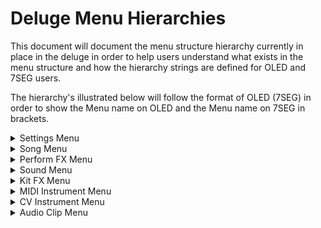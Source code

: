 # Deluge Menu Hierarchies

This document will document the menu structure hierarchy currently in place in the deluge in order to help users understand what exists in the menu structure and how the hierarchy strings are defined for OLED and 7SEG users.

The hierarchy's illustrated below will follow the format of OLED (7SEG) in order to show the Menu name on OLED and the Menu name on 7SEG in brackets.

<details>
<summary>Settings Menu</summary>

The Settings menu is accessible from anywhere on the Deluge by pressing `SHIFT + SELECT ENCODER`

The Settings menu contains the following menu hierarchy:

<blockquote>
<details><summary>CV</summary>

	- CV Output 1 (OUT1)
		- Volts per Octave (VOLT)
		- Transpose (TRAN)
	- CV Output 2 (OUT2)
		- Volts per Octave (VOLT)
		- Transpose (TRAN)
</details>		
<details><summary>Gate</summary>

	- Gate Output 1 (OUT1)
		- V-Trig (VTRI)
		- S-Trig (STRI)
	- Gate Output 2 (OUT2)
		- V-Trig (VTRI)
		- S-Trig (STRI)
	- Gate Output 3 (OUT3)
		- V-Trig (VTRI)
		- S-Trig (STRI)
	- Gate Output 4 (OUT4)
		- V-Trig (VTRI)
		- S-Trig (STRI)
	- Minimum Off-Time (OFFT)
</details>

<details><summary>Trigger Clock (TCLO)</summary>

	- Input (IN)
		- PPQN 
		- Auto-Start (AUTO)
			- Disabled (ON)
			- Enabled (OFF)
	- Output (OUT)
		- PPQN
</details>

<details><summary>MIDI</summary>

	- Clock (CLK)
		- Input (IN)
			- Disabled (ON)
			- Enabled (OFF)
		- Output (OUT)
			- Disabled (ON)
			- Enabled (OFF)
		- Tempo Magnitude Matching (MAGN)
			- Disabled
			- Enabled
	- MIDI-Follow (FOLO)
		- Channel (CHAN)
			- Channel A (A)
			- Channel B (B)
			- Channel C (C)
		- Kit Root Note (KIT)
		- Feedback (FEED)
			- Channel (CHAN)
			- Automation Feedback (AUTO)
				- Disabled (OFF)
				- Low
				- Medium (MEDI)
				- High
			- Filter Responses (FLTR)
				- Disabled (OFF)
				- Enabled (ON)
		- Display Param (DISP)
			- Disabled (OFF)
			- Enabled (ON)
		- Control Song Param (SONG)
			- Disabled (OFF)
			- Enabled (ON)
	- Select Kit Row (KROW)
		- Disabled (OFF)
		- Enabled (ON)
	- MIDI-Thru (THRU)
		- Disabled (OFF)
		- Enabled (ON)
	- Takeover (TOVR)
		- Jump
		- Pickup (PICK)
		- Scale (SCAL)
		- Relative (RELA)
	- Commands (CMD)
		- Play
		- Restart (REST)
		- Record (REC)
		- Tap Tempo (TAP)
		- Undo
		- Redo
		- Loop
		- Layering Loop (LAYE)
		- Fill
	- Differentiate Inputs (DIFF)
		- Disabled (OFF)
		- Enabled (ON)
	- Devices (DEVI)
		- DIN Ports (DIN)
			- MPE
				- In
					- Lower Zone (LOWE)
					- Upper Zone (UPPE)
				- Out
					- Lower Zone (LOWE)
					- Upper Zone (UPPE)				
			- Velocity (VELO)
			- Clock (CLK)
				- Disabled (OFF)
				- Enabled (ON)
		- Loopback
			- MPE
				- In
					- Lower Zone (LOWE)
					- Upper Zone (UPPE)
				- Out
					- Lower Zone (LOWE)
					- Upper Zone (UPPE)				
			- Velocity (VELO)
			- Clock (CLK)
				- Disabled (OFF)
				- Enabled (ON)
</details>
				
<details><summary>Defaults (DEFA)</summary>

	- UI
		- Song
			- Layout (LAYT)
				- Rows
				- Grid
			- Grid
				- Default Active Mode (DEFM)
					- Selection (SELE)
					- Green (GREE)
					- Blue
				- Select In Green Mode (GREE)
					- Disabled (OFF)
					- Enabled (ON)
				- Empty Pads (EMPT)
					- Unarm (UNAR)
					- Create + Record (CREA)
		- Keyboard (KEY)
			- Layout (LAYT)
				- Isomorphic (ISO)
				- In-Key (INKY)
			- Sidebar Controls (CTRL)
				- Momentary Velocity (MVEL)
					- Disabled (OFF)
					- Enabled (ON)
				- Momentary Modwheel (MMOD)
					- Disabled (OFF)
					- Enabled (ON)
	- Automation (AUTO)
		- Interpolation (INTE)
			- Disabled (OFF)
			- Enabled (ON)
		- Clear (CLEA)
			- Disabled (OFF)
			- Enabled (ON)
		- Shift (SHIF)
			- Disabled (Off)
			- Enabled (ON)
		- Nudge Note (NUDG)
			- Disabled (OFF)
			- Enabled (ON)
		- Disable Audition Pad Shortcuts (SCUT)
			- Disabled (OFF)
			- Enabled (ON)
	- Tempo (TEMP)
	- Swing (SWIN)
	- Key
	- Scale (SCAL)
		- Major (MAJO)
		- Minor (MINO)
		- Dorian (DORI)
		- Phrygian (PHRY)
		- Lydian (LYDI)
		- Mixolydian (MIXO)
		- Locrian (LOCR)
		- Melodic Minor (MELO)
		- Harmonic Minor (HARM)
		- Hungarian Minor (HUNG)
		- Marva (MARV)
		- Arabian (ARAB)
		- Whole Tone (WHOL)
		- Blues (BLUE)
		- Pentatonic Minor (PENT)
		- Hirajoshi (HIRA)
		- Random (RAND)
		- None
	- Velocity (VELO)
	- Resolution (RESO)
	- Bend Range (BEND)
	- Metronome (METR)
	- Startup Song (SONG)
		- New Song (NEW)
		- Template Song (Default.XML) (TMPL)
		- Last Opened Song (OPEN)
		- Last Saved Song (SAVE)
	- Pad Brightness
	- Sample Slice Mode
		- Cut
		- Once
		- Loop
		- Stretch
	- High CPU Indicator (CPU)
		- Disabled (OFF)
		- Enabled (ON)
	- Hold Press Time (HOLD)
</details>

<details><summary>Swing Interval (SWIN)</summary>
NOTE: These options can change depending on how your default resolution is set

	- 2-Bar
	- 1-Bar
	- 2nd-Notes
	- 4th-Notes
	- 8th-Notes
	- 16th-Notes
	- 32nd-Notes
	- 64th-Notes
	- 128th-Notes
</details>

<details><summary>Pads</summary>

	- Shortcut Version (SHOR)
		- 1.0
		- 3.0
	- Keyboard for Text (KEYB)
		- QWERTY (QWER)
		- AZERTY (AZER)
		- QWERTZ (QRTZ)
	- Colours (COLO)
		- Active (ACTI)
			- Red
			- Green (GREEN)
			- Blue
			- Yellow (YELL)
			- Cyan
			- Purple (PURP)
			- Amber (AMBE)
			- White (WHIT)
			- Pink
		- Stopped (STOP)
			- Red
			- Green (GREE)
			- Blue
			- Yellow (YELL)
			- Cyan
			- Purple (PURP)
			- Amber (AMBE)
			- White (WHIT)
			- Pink
		- Muted (MUTE)
			- Red
			- Green (GREE)
			- Blue
			- Yellow (YELL)
			- Cyan
			- Purple (PURP)
			- Amber (AMBE)
			- White (WHIT)
			- Pink
		- Soloed 
			- Red
			- Green (GREE)
			- Blue
			- Yellow (YELL)
			- Cyan
			- Purple (PURP)
			- Amber (AMBE)
			- White (WHIT)
			- Pink
</details>

<details><summary>Sample Preview (PREV)</summary>

	- Disabled (OFF)
	- Conditional (COND)
	- Enabled (ON)
</details>	
	
<details><summary>Play-Cursor (CURS)</summary>

	- Fast
	- Disabled (OFF)
	- Slow
</details>	
	
<details><summary>Recording (RECO)</summary>

	- Count-in (COUN)
		- Disabled (OFF)
		- Enabled (ON)
	- Quantization (QUAN)
		- Off
		- 4-Bar (4BAR)
		- 2-Bar (2BAR)
		- 1-Bar (1BAR)
		- 2nd-Notes (2ND)
		- 4th-Notes (4TH)
		- 8th-Notes (8TH)
		- 16th-Notes (16TH)
		- 32nd-Notes (32ND)
		- 64th-Notes (64TH)
	- Loop Margins (MARG)
		- Disabled (OFF)
		- Enabled (ON)
	- Sampling Monitoring (MONI)
		- Conditional (COND)
		- Enabled (ON)
		- Disabled (OFF)
</details>

<details><summary>Community Features (FEAT)</summary>

	- Drum Randomizer (DRUM)
		- OFF
		- ON
	- Fine Tempo Knob (TEMP)
		- OFF
		- ON
	- Quantize (QUAN)
		- OFF
		- ON
	- Mod. Depth Decimals (MOD.)
		- OFF
		- ON
	- Catch Notes (CATC)
		- OFF
		- ON
	- Delete Unused Kit Rows (UNUS)
		- OFF
		- ON
	- Alternative Golden Knob Delay Params (DELA)
		- OFF
		- ON
	- Stutter Rate Quantize (STUT)
		- OFF
		- ON
	- Allow Insecure Develop Sysex Messages (SYSX)
		- OFF
		- ON
	- Sync Scaling Action (SCAL)
		- Sync Scaling (SCAL)
		- Fill Mode (FILL)
	- Highlight Incoming Notes (HIGH)
		- OFF
		- ON
	- Display Norns Layout (NORN)
		- OFF
		- ON
	- Sticky Shift (STIC)
		- OFF
		- ON
	- Light Shift (LIGH)
		- OFF
		- ON
	- Enable Grain FX (GRFX)
		- OFF
		- ON
	- Emulated Display (EMUL)
		- OLED (OLED)
		- Toggle (TOGL)
		- 7SEG (7SEG)
</details>

Firmware Version (FIRM)

</details>

<details>
<summary>Song Menu</summary>

The Song menu is accessible from Arranger View and Song View by pressing on the `SELECT ENCODER`

The Song menu contains the following menu hierarchy:

<blockquote>
<details><summary>Master (MASTR)</summary>

	- Volume (VOLU)
	- Pan
</details>
<details><summary>Filters (FLTR)</summary>

	- LPF
		- Frequency (FREQ)
		- Resonance (RESO)
		- Morph (MORP)
		- Mode (MODE)
			- 12DB Ladder (LA12)
			- 24DB Ladder (LA24)
			- Drive (DRIV)
			- SVF Bandpass (SV_B)
			- SVF Notch (SV_N)
	- HPF
		- Frequency (FREQ)
		- Resonance (RESO)
		- Morph (MORP)
		- Mode (MODE)
			- SVF Bandpass (SV_B)
			- SVF Notch (SV_N)
			- HP Ladder (HP_L)
	- Filter Route (ROUT)
		- HPF2LPF (HPF2)
		- LPF2HPF (LPF2)
		- PARALLEL (PARA)
</details>
<details><summary>FX</summary>

	- EQ
		- Bass
		- Treble (TREB)
		- Bass Frequency (BAFR)
		- Treble Frequency (TRFR)
	- Delay (DELA)
		- Amount (AMOU)
		- Rate
		- Pingpong (PING)
			- Disabled (OFF)
			- Enabled (ON)
		- Type
			- Digital (DIGI)
			- Analog (ANA)
		- Sync
		NOTE: These options can change depending on how your default resolution is set
				
			- Off
			- 2-Bar
			- 1-Bar
			- 2nd-Notes
			- 4th-Notes
			- 8th-Notes
			- 16th-Notes
			- 32nd-Notes
			- 64th-Notes
			- 128th-Notes
			- 2-Bar-TPLTS
			- 1-Bar-TPLTS
			- 2nd-TPLTS
			- 4th-TPLTS
			- 8th-TPLTS
			- 16th-TPLTS
			- 32nd-TPLTS
			- 64th-TPLTS
			- 128th-TPLTS
			- 2-Bar-DTTED
			- 1-Bar-DTTED
			- 2nd-DTTED
			- 4th-DTTED
			- 8th-DTTED
			- 16th-DTTED
			- 32nd-DTTED
			- 64th-DTTED
			- 128th-DTTED
	- Reverb (REVE)
		- Amount (AMOU)
  			- Freeverb (FVRB)
     			- Mutable (MTBL)
		- Model (MODE)
		- Room Size (SIZE) (if Freeverb is Selected) or Time (if Mutable is Selected)
		- Damping (DAMP)
		- Width (WIDT) (if Freeverb is Selected) or Diffusion (DIFF) (if Mutable is Selected)
		- Pan
		- Reverb Sidechain (SIDE)
			- Volume Ducking (VOLU)
	
	- Mod-FX (MODU)
		- Type
			- Disabled (OFF)
			- Flanger (FLAN)
			- Chorus (CHOR)
			- Phaser (PHAS)
			- Stereo Chorus (S.CHO)
			- Grain (GRAI) (if enabled in Community Features menu)
		- Rate
		- Depth (DEPT) (if Chorus, Phaser or Grain is selected)
		- Feedback (FEED) (if Flanger, Phaser or Grain is selected)
		- Offset (OFFS) (if Chorus or Grain is selected)
	- Distortion (DIST)
		- Decimation (DECI)
		- Bitcrush (CRUS)
</details>
<details><summary>MIDI Loopback (M LP)</summary>

		- Disabled (OFF)
		- Enabled (ON)

</details>		

</details>

<details>
<summary>Perform FX Menu</summary>

The Perform FX menu is accessible from Performance View by pressing on the `SELECT ENCODER`

The Perform FX menu contains the following menu hierarchy:

<blockquote>
<details><summary>Editing Mode (EDIT)</summary>

	- Disabled (OFF)
	- Value
	- Param
</details>
<details><summary>Filters (FLTR)</summary>

	- See Song menu hierarchy above for break-down of Filters menu
</details>
<details><summary>FX</summary>

	- See Song menu hierarchy above for break-down of FX menu
</details>		

</details>

<details>
<summary>Sound Menu</summary>

The Sound menu is accessible from Synth Clips and Kit clips when affect entire is disabled and a kit row is selected by pressing on the `SELECT ENCODER`

The Sound menu contains the following menu hierarchy:

<blockquote>
<details><summary>Master (MASTR)</summary>

	- Volume (VOLU)
	- Master Transpose (TRAN)
	- Vibrato (VIBR)
	- Pan
	- Synth Mode (MODE) - in Synth's and Kit row's that have loaded a Synth preset
		- Subtractive
		- FM
		- Ringmod
	- Name - in Kit's only for naming a Kit row
</details>
<details><summary>Arpeggiator (ARPE)</summary>

	- Mode
		- OFF
		- Arpeggiator (ARP)
	- Sync
	NOTE: These options can change depending on how your default resolution is set

			- Off
			- 2-Bar
			- 1-Bar
			- 2nd-Notes
			- 4th-Notes
			- 8th-Notes
			- 16th-Notes
			- 32nd-Notes
			- 64th-Notes
			- 128th-Notes
			- 2-Bar-TPLTS
			- 1-Bar-TPLTS
			- 2nd-TPLTS
			- 4th-TPLTS
			- 8th-TPLTS
			- 16th-TPLTS
			- 32nd-TPLTS
			- 64th-TPLTS
			- 128th-TPLTS
			- 2-Bar-DTTED
			- 1-Bar-DTTED
			- 2nd-DTTED
			- 4th-DTTED
			- 8th-DTTED
			- 16th-DTTED
			- 32nd-DTTED
			- 64th-DTTED
			- 128th-DTTED	
	- Rate
	- Gate
	- Octaves (OCTA)
	- Octave Mode (OMOD)
		- Up
		- Down
		- Up & Down (UPDN)
		- Alternate (ALT)
		- Random (RAND)
	- Note Mode (NMOD) (NOTE: Available in Synth sounds but not in Kit sounds)
		- Up
		- Down
		- Up & Down (UPDN)
		- As Played (PLAY)
		- Random (RAND)
	- Rhythm (RHYT)
	- Sequence Length (LENG)
	- Ratchet Amount (RATC)
	- Ratchet Probability (RPRO)
	- MPE
		- Velocity (VELO)
			- Disabled (OFF)
			- Aftertouch
			- MPE Y (Y)
</details>
<details><summary>Compressor (COMP)</summary>

	- Threshold (THRE)
	- Ratio (RATI)
	- Attack (ATTA)
	- Release (RELE)
	- HPF
</details>
<details><summary>Filters (FLTR)</summary>

	- LPF
		- Frequency (FREQ)
		- Resonance (RESO)
		- Mode (MODE)
			- 12DB Ladder (LA12)
			- 24DB Ladder (LA24)
			- Drive (DRIV)
			- SVF Bandpass (SV_B)
			- SVF Notch (SV_N)
		- Drive (DRIV) (if 12DB/24DB/Drive mode is selected) or Morph (MORP) (if SVF mode is selected)
	- HPF
		- Frequency (FREQ)
		- Resonance (RESO)
		- Mode (MODE)
			- SVF Bandpass (SV_B)
			- SVF Notch (SV_N)
			- HP Ladder (HP_L)
		- Morph (MORP) (if SVF mode is selected) or FM (if HP Ladder mode is selected)
	- Filter Route (ROUT)
		- HPF2LPF (HPF2)
		- LPF2HPF (LPF2)
		- PARALLEL (PARA)
</details>
<details><summary>FX</summary>

	- EQ
		- Bass
		- Treble (TREB)
		- Bass Frequency (BAFR)
		- Treble Frequency (TRFR)
	- Delay (DELA)
		- Amount (AMOU)
		- Rate
		- Pingpong (PING)
			- Disabled (OFF)
			- Enabled (ON)
		- Type
			- Digital (DIGI)
			- Analog (ANA)
		- Sync
		NOTE: These options can change depending on how your default resolution is set
				
			- Off
			- 2-Bar
			- 1-Bar
			- 2nd-Notes
			- 4th-Notes
			- 8th-Notes
			- 16th-Notes
			- 32nd-Notes
			- 64th-Notes
			- 128th-Notes
			- 2-Bar-TPLTS
			- 1-Bar-TPLTS
			- 2nd-TPLTS
			- 4th-TPLTS
			- 8th-TPLTS
			- 16th-TPLTS
			- 32nd-TPLTS
			- 64th-TPLTS
			- 128th-TPLTS
			- 2-Bar-DTTED
			- 1-Bar-DTTED
			- 2nd-DTTED
			- 4th-DTTED
			- 8th-DTTED
			- 16th-DTTED
			- 32nd-DTTED
			- 64th-DTTED
			- 128th-DTTED
	- Reverb (REVE)
		- Amount (AMOU)
  			- Freeverb (FVRB)
     			- Mutable (MTBL)
		- Model (MODE)
		- Room Size (SIZE) (if Freeverb is Selected) or Time (if Mutable is Selected)
		- Damping (DAMP)
		- Width (WIDT) (if Freeverb is Selected) or Diffusion (DIFF) (if Mutable is Selected)
		- Pan
		- Reverb Sidechain (SIDE)
			- Volume Ducking (VOLU)
	
	- Mod-FX (MODU)
		- Type
			- Disabled (OFF)
			- Flanger (FLAN)
			- Chorus (CHOR)
			- Phaser (PHAS)
			- Stereo Chorus (S.CHO)
			- Grain (GRAI) (if enabled in Community Features menu)
		- Rate
		- Depth (DEPT) (if Chorus, Phaser or Grain is selected)
		- Feedback (FEED) (if Flanger, Phaser or Grain is selected)
		- Offset (OFFS) (if Chorus or Grain is selected)
	- Distortion (DIST)
		- Saturation (SATU)
		- Decimation (DECI)
		- Bitcrush (CRUS)
		- Wavefold (FOLD)
	- Noise Level (NOIS)
</details>
<details><summary>Sidechain (SIDE) </summary>

	- Volume Ducking (VOLU)
	- Sync
	NOTE: These options can change depending on how your default resolution is set
				
		- Off
		- 2-Bar
		- 1-Bar
		- 2nd-Notes
		- 4th-Notes
		- 8th-Notes
		- 16th-Notes
		- 32nd-Notes
		- 64th-Notes
		- 128th-Notes
		- 2-Bar-TPLTS
		- 1-Bar-TPLTS
		- 2nd-TPLTS
		- 4th-TPLTS
		- 8th-TPLTS
		- 16th-TPLTS
		- 32nd-TPLTS
		- 64th-TPLTS
		- 128th-TPLTS
		- 2-Bar-DTTED
		- 1-Bar-DTTED
		- 2nd-DTTED
		- 4th-DTTED
		- 8th-DTTED
		- 16th-DTTED
		- 32nd-DTTED
		- 64th-DTTED
		- 128th-DTTED		
	- Attack (ATTA)
	- Release (RELE)
	- Shape (TYPE)
</details>	
<details><summary>Oscillator 1 (OSC1) </summary>

	- Type
		- Sine
		- Triangle (TRIA)
		- Square (SQUA)
		- Analog Square (ASQUARE)
		- Saw
		- Analog Saw (ASAW)
		- Wavetable
		- Sample (SAMP)
		- Input (IN)

	- Volume (VOLU)
	- Wave-Index (WAVE) - if Wavetable type is selected
	- File Browser (FILE) - if Wavetable or Sample type is selected
	- Record Audio (RECO)
	- Reverse (REVE) - if Sample type is selected
		- Disabled (OFF)
		- Enabled (ON)
	- Repeat Mode (MODE)
		- Cut
		- Once
		- Loop
		- Stretch
	- Start-Point (STAR) - if Sample type is selected
	- End-Point (END-) - if Sample type is selected
	- Transpose (TRAN)
	- Pitch/Speed (PISP)
		- Linked
		- Independent
	- Interpolation (INTE) - if Input type is selected
		- Linear
		- Sync
	- Speed (SPEE) - if Sample type selected
	- Pulse Width (PULS) - if any type except Sample or Input is selected
	- Retrigger Phase (RETR) - if any type except Sample is selected
</details>	
<details><summary>Oscillator 2 (OSC2) </summary>

	- Type
		- Sine
		- Triangle (TRIA)
		- Square (SQUA)
		- Analog Square (ASQUARE)
		- Saw
		- Analog Saw (ASAW)
		- Wavetable
		- Sample (SAMP)
		- Input (IN)

	- Volume (VOLU)
	- Wave-Index (WAVE) - if Wavetable type is selected
	- File Browser (FILE) - if Wavetable or Sample type is selected
	- Record Audio (RECO)
	- Reverse (REVE) - if Sample type is selected
		- Disabled (OFF)
		- Enabled (ON)
	- Repeat Mode (MODE)
		- Cut
		- Once
		- Loop
		- Stretch
	- Start-Point (STAR) - if Sample type is selected
	- End-Point (END-) - if Sample type is selected
	- Transpose (TRAN)
	- Pitch/Speed (PISP)
		- Linked
		- Independent
	- Interpolation (INTE) - if Input type is selected
		- Linear
		- Sync
	- Speed (SPEE) - if Sample type selected
	- Pulse Width (PULS) - if any type except Sample or Input is selected
	- Oscillator Sync (SYNC)
		- Disabled (OFF)
		- Enabled (ON)
	- Retrigger Phase (RETR) - if any type except Sample is selected
</details>	
<details><summary>Envelope 1 (ENV1) </summary>

	- Attack (ATTA)
	- Decay (DECA)
	- Sustain (SUST)
	- Release (RELE)
</details>	
<details><summary>Envelope 2 (ENV2) </summary>

	- Attack (ATTA)
	- Decay (DECA)
	- Sustain (SUST)
	- Release (RELE)
</details>
<details><summary>LFO1 </summary>

	- Shape (TYPE)
		- Sine
		- Triangle (TRIA)
		- Square (SQUA)
		- Saw
		- S&H (S H)
		- Random Walk (RWLK)
	- Rate
	- Sync
	NOTE: These options can change depending on how your default resolution is set
				
		- Off
		- 2-Bar
		- 1-Bar
		- 2nd-Notes
		- 4th-Notes
		- 8th-Notes
		- 16th-Notes
		- 32nd-Notes
		- 64th-Notes
		- 128th-Notes
		- 2-Bar-TPLTS
		- 1-Bar-TPLTS
		- 2nd-TPLTS
		- 4th-TPLTS
		- 8th-TPLTS
		- 16th-TPLTS
		- 32nd-TPLTS
		- 64th-TPLTS
		- 128th-TPLTS
		- 2-Bar-DTTED
		- 1-Bar-DTTED
		- 2nd-DTTED
		- 4th-DTTED
		- 8th-DTTED
		- 16th-DTTED
		- 32nd-DTTED
		- 64th-DTTED
		- 128th-DTTED	
</details>
<details><summary>LFO2 </summary>

	- Shape (TYPE)
		- Sine
		- Triangle (TRIA)
		- Square (SQUA)
		- Saw
		- S&H (S H)
		- Random Walk (RWLK)
	- Rate	
</details>
<details><summary>Voice (VOIC) </summary>

	- Polyphony Type (POLY)
		- Auto (Can play chords, but starting a new note ends any releasing ones)
		- Polyphonic (Can play up to MAX VOICES notes. Click for MAX VOICES sub menu to set number of voices)
		- Monophonic (Each note stops all other notes, retriggers envelope)
		- Legato (Each note stops all other notes, does not retrigger envelope)
	- Unison (UNIS)
		- Unison Number (NUM)
		- Unison Detune (DETU)
		- Unison Stereo Spread (SPRE)
    - Max Voices (VCNT)
	- Portamento (PORT)
	- Priority (PRIO)
		- Low
		- Medium
		- High
</details>
<details><summary>Bend Range (BEND) </summary>

	- Normal (NORM)
	- Poly / Finger / MPE (MPE)
</details>
<details><summary>Mod Matrix (MMTR) </summary></details>
<details><summary>Play Direction (DIRE) </summary>

	- Forward
	- Reversed
	- Ping-Pong
</details>

</details>

<details>
<summary>Kit FX Menu</summary>

The Kit FX menu is accessible from Kit clips when affect entire is enabled by pressing on the `SELECT ENCODER`

The Kit FX menu contains the following menu hierarchy:

<blockquote>
<details><summary>Master (MASTR)</summary>

	- Volume (VOLU)
	- Pitch (PITC)
	- Pan
</details>
<details><summary>Compressor (COMP)</summary>

	- Threshold (THRE)
	- Ratio (RATI)
	- Attack (ATTA)
	- Release (RELE)
	- HPF
</details>
<details><summary>Filters (FLTR)</summary>

	- LPF
		- Frequency (FREQ)
		- Resonance (RESO)
		- Morph (MORP)
		- Mode (MODE)
			- 12DB Ladder (LA12)
			- 24DB Ladder (LA24)
			- Drive (DRIV)
			- SVF Bandpass (SV_B)
			- SVF Notch (SV_N)
	- HPF
		- Frequency (FREQ)
		- Resonance (RESO)
		- Morph (MORP)
		- Mode (MODE)
			- SVF Bandpass (SV_B)
			- SVF Notch (SV_N)
			- HP Ladder (HP_L)
	- Filter Route (ROUT)
		- HPF2LPF (HPF2)
		- LPF2HPF (LPF2)
		- PARALLEL (PARA)
</details>
<details><summary>FX</summary>

	- EQ
		- Bass
		- Treble (TREB)
		- Bass Frequency (BAFR)
		- Treble Frequency (TRFR)
	- Delay (DELA)
		- Amount (AMOU)
		- Rate
		- Pingpong (PING)
			- Disabled (OFF)
			- Enabled (ON)
		- Type
			- Digital (DIGI)
			- Analog (ANA)
		- Sync
		NOTE: These options can change depending on how your default resolution is set
				
			- Off
			- 2-Bar
			- 1-Bar
			- 2nd-Notes
			- 4th-Notes
			- 8th-Notes
			- 16th-Notes
			- 32nd-Notes
			- 64th-Notes
			- 128th-Notes
			- 2-Bar-TPLTS
			- 1-Bar-TPLTS
			- 2nd-TPLTS
			- 4th-TPLTS
			- 8th-TPLTS
			- 16th-TPLTS
			- 32nd-TPLTS
			- 64th-TPLTS
			- 128th-TPLTS
			- 2-Bar-DTTED
			- 1-Bar-DTTED
			- 2nd-DTTED
			- 4th-DTTED
			- 8th-DTTED
			- 16th-DTTED
			- 32nd-DTTED
			- 64th-DTTED
			- 128th-DTTED
	- Reverb (REVE)
		- Amount (AMOU)
  			- Freeverb (FVRB)
     			- Mutable (MTBL)
		- Model (MODE)
		- Room Size (SIZE) (if Freeverb is Selected) or Time (if Mutable is Selected)
		- Damping (DAMP)
		- Width (WIDT) (if Freeverb is Selected) or Diffusion (DIFF) (if Mutable is Selected)
		- Pan
		- Reverb Sidechain (SIDE)
			- Volume Ducking (VOLU)
	
	- Mod-FX (MODU)
		- Type
			- Disabled (OFF)
			- Flanger (FLAN)
			- Chorus (CHOR)
			- Phaser (PHAS)
			- Stereo Chorus (S.CHO)
			- Grain (GRAI) (if enabled in Community Features menu)
		- Rate
		- Depth (DEPT) (if Chorus, Phaser or Grain is selected)
		- Feedback (FEED) (if Flanger, Phaser or Grain is selected)
		- Offset (OFFS) (if Chorus or Grain is selected)
	- Distortion (DIST)
		- Decimation (DECI)
		- Bitcrush (CRUS)
</details>
<details><summary>Sidechain (SIDE) </summary>

	- Volume Ducking (VOLU)
	- Sync
	NOTE: These options can change depending on how your default resolution is set
				
		- Off
		- 2-Bar
		- 1-Bar
		- 2nd-Notes
		- 4th-Notes
		- 8th-Notes
		- 16th-Notes
		- 32nd-Notes
		- 64th-Notes
		- 128th-Notes
		- 2-Bar-TPLTS
		- 1-Bar-TPLTS
		- 2nd-TPLTS
		- 4th-TPLTS
		- 8th-TPLTS
		- 16th-TPLTS
		- 32nd-TPLTS
		- 64th-TPLTS
		- 128th-TPLTS
		- 2-Bar-DTTED
		- 1-Bar-DTTED
		- 2nd-DTTED
		- 4th-DTTED
		- 8th-DTTED
		- 16th-DTTED
		- 32nd-DTTED
		- 64th-DTTED
		- 128th-DTTED		
	- Attack (ATTA)
	- Release (RELE)
	- Shape (TYPE)
</details>	

</details>

<details>
<summary>MIDI Instrument Menu</summary>

The MIDI Instrument menu is accessible from MIDI clips by pressing on the `SELECT ENCODER`

The MIDI menu contains the following menu hierarchy:

<blockquote>
<details><summary>PGM</summary></details>
<details><summary>Bank</summary></details>
<details><summary>Sub-Bank (SUB)</summary></details>
<details><summary>Arpeggiator (ARPE)</summary>

	- Mode
		- OFF
		- Arpeggiator (ARP)
	- Sync
	NOTE: These options can change depending on how your default resolution is set

			- Off
			- 2-Bar
			- 1-Bar
			- 2nd-Notes
			- 4th-Notes
			- 8th-Notes
			- 16th-Notes
			- 32nd-Notes
			- 64th-Notes
			- 128th-Notes
			- 2-Bar-TPLTS
			- 1-Bar-TPLTS
			- 2nd-TPLTS
			- 4th-TPLTS
			- 8th-TPLTS
			- 16th-TPLTS
			- 32nd-TPLTS
			- 64th-TPLTS
			- 128th-TPLTS
			- 2-Bar-DTTED
			- 1-Bar-DTTED
			- 2nd-DTTED
			- 4th-DTTED
			- 8th-DTTED
			- 16th-DTTED
			- 32nd-DTTED
			- 64th-DTTED
			- 128th-DTTED	
	- Rate
	- Gate
	- Octaves (OCTA)
	- Octave Mode (OMOD)
		- Up
		- Down
		- Up & Down (UPDN)
		- Alternate (ALT)
		- Random (RAND)
	- Note Mode (NMOD)
		- Up
		- Down
		- Up & Down (UPDN)
		- As Played (PLAY)
		- Random (RAND)
	- Rhythm (RHYT)
	- Sequence Length (LENG)
	- Ratchet Amount (RATC)
	- Ratchet Probability (RPRO)
	- MPE
		- Velocity (VELO)
			- Disabled (OFF)
			- Aftertouch
			- MPE Y (Y)
</details>
<details><summary>Bend Range (BEND) </summary>

	- Normal (NORM)
	- Poly / Finger / MPE (MPE)
</details>
<details><summary>Poly Expression to Mono (POLY) </summary>

	- Aftertouch (AFTE)
		- Disabled (OFF)
		- Enabled (ON)
	- MPE
		- Disabled (OFF)
		- Enabled (ON)
</details>	
<details><summary>Play Direction (DIRE) </summary>

	- Forward
	- Reversed
	- Ping-Pong
</details>

</details>

<details>
<summary>CV Instrument Menu</summary>

The CV Instrument menu is accessible from CV clips by pressing on the `SELECT ENCODER`

The CV menu contains the following menu hierarchy:

<blockquote>
<details><summary>Arpeggiator (ARPE)</summary>

	- Mode
		- OFF
		- Arpeggiator (ARP)
	- Sync
	NOTE: These options can change depending on how your default resolution is set

			- Off
			- 2-Bar
			- 1-Bar
			- 2nd-Notes
			- 4th-Notes
			- 8th-Notes
			- 16th-Notes
			- 32nd-Notes
			- 64th-Notes
			- 128th-Notes
			- 2-Bar-TPLTS
			- 1-Bar-TPLTS
			- 2nd-TPLTS
			- 4th-TPLTS
			- 8th-TPLTS
			- 16th-TPLTS
			- 32nd-TPLTS
			- 64th-TPLTS
			- 128th-TPLTS
			- 2-Bar-DTTED
			- 1-Bar-DTTED
			- 2nd-DTTED
			- 4th-DTTED
			- 8th-DTTED
			- 16th-DTTED
			- 32nd-DTTED
			- 64th-DTTED
			- 128th-DTTED	
	- Rate
	- Gate
	- Octaves (OCTA)
	- Octave Mode (OMOD)
		- Up
		- Down
		- Up & Down (UPDN)
		- Alternate (ALT)
		- Random (RAND)
	- Note Mode (NMOD)
		- Up
		- Down
		- Up & Down (UPDN)
		- As Played (PLAY)
		- Random (RAND)
	- Rhythm (RHYT)
	- Sequence Length (LENG)
	- Ratchet Amount (RATC)
	- Ratchet Probability (RPRO)
	- MPE
		- Velocity (VELO)
			- Disabled (OFF)
			- Aftertouch
			- MPE Y (Y)
</details>
<details><summary>Bend Range (BEND) </summary>

	- Normal (NORM)
	- Poly / Finger / MPE (MPE)
</details>
<details><summary>Play Direction (DIRE) </summary>

	- Forward
	- Reversed
	- Ping-Pong
</details>

</details>

<details>
<summary>Audio Clip Menu</summary>

The Audio Clip menu is accessible from Audio clips by pressing on the `SELECT ENCODER`

The Audio Clip menu contains the following menu hierarchy:

<blockquote>
<details><summary>Audio Source (AUDI)</summary>

	- Disabled (OFF)
	- Left Input (LEFT)
	- Left Input (Monitoring) (LEFT.)
	- Right Input (RIGH)
	- Right Input (Monitoring) (RIGH.)
	- Stereo Input (STER)
	- Stereo Input (Monitoring) (STER.)
	- Bal. Input (BALA)
	- Bal. Input (Monitoring) (BALA.)
	- Deluge Mix (Pre FX) (MIX)
	- Deluge Output (Post FX) (OUTP)
</details>
<details><summary>Master (MASTR)</summary>

	- Volume (VOLU)
	- Transpose (TRAN)
	- Pan
</details>
<details><summary>Compressor (COMP)</summary>

	- Threshold (THRE)
	- Ratio (RATI)
	- Attack (ATTA)
	- Release (RELE)
	- HPF
</details>
<details><summary>Filters (FLTR)</summary>

	- LPF
		- Frequency (FREQ)
		- Resonance (RESO)
		- Morph (MORP)
		- Mode (MODE)
			- 12DB Ladder (LA12)
			- 24DB Ladder (LA24)
			- Drive (DRIV)
			- SVF Bandpass (SV_B)
			- SVF Notch (SV_N)
	- HPF
		- Frequency (FREQ)
		- Resonance (RESO)
		- Morph (MORP)
		- Mode (MODE)
			- SVF Bandpass (SV_B)
			- SVF Notch (SV_N)
			- HP Ladder (HP_L)
	- Filter Route (ROUT)
		- HPF2LPF (HPF2)
		- LPF2HPF (LPF2)
		- PARALLEL (PARA)
</details>
<details><summary>FX</summary>

	- EQ
		- Bass
		- Treble (TREB)
		- Bass Frequency (BAFR)
		- Treble Frequency (TRFR)
	- Delay (DELA)
		- Amount (AMOU)
		- Rate
		- Pingpong (PING)
			- Disabled (OFF)
			- Enabled (ON)
		- Type
			- Digital (DIGI)
			- Analog (ANA)
		- Sync
		NOTE: These options can change depending on how your default resolution is set
				
			- Off
			- 2-Bar
			- 1-Bar
			- 2nd-Notes
			- 4th-Notes
			- 8th-Notes
			- 16th-Notes
			- 32nd-Notes
			- 64th-Notes
			- 128th-Notes
			- 2-Bar-TPLTS
			- 1-Bar-TPLTS
			- 2nd-TPLTS
			- 4th-TPLTS
			- 8th-TPLTS
			- 16th-TPLTS
			- 32nd-TPLTS
			- 64th-TPLTS
			- 128th-TPLTS
			- 2-Bar-DTTED
			- 1-Bar-DTTED
			- 2nd-DTTED
			- 4th-DTTED
			- 8th-DTTED
			- 16th-DTTED
			- 32nd-DTTED
			- 64th-DTTED
			- 128th-DTTED
	- Reverb (REVE)
		- Amount (AMOU)
  			- Freeverb (FVRB)
     			- Mutable (MTBL)
		- Model (MODE)
		- Room Size (SIZE) (if Freeverb is Selected) or Time (if Mutable is Selected)
		- Damping (DAMP)
		- Width (WIDT) (if Freeverb is Selected) or Diffusion (DIFF) (if Mutable is Selected)
		- Pan
		- Reverb Sidechain (SIDE)
			- Volume Ducking (VOLU)
	
	- Mod-FX (MODU)
		- Type
			- Disabled (OFF)
			- Flanger (FLAN)
			- Chorus (CHOR)
			- Phaser (PHAS)
			- Stereo Chorus (S.CHO)
			- Grain (GRAI) (if enabled in Community Features menu)
		- Rate
		- Depth (DEPT) (if Chorus, Phaser or Grain is selected)
		- Feedback (FEED) (if Flanger, Phaser or Grain is selected)
		- Offset (OFFS) (if Chorus or Grain is selected)
	- Distortion (DIST)
		- Saturation (SATU)
		- Decimation (DECI)
		- Bitcrush (CRUS)
</details>
<details><summary>Sidechain (SIDE) </summary>

	- Volume Ducking (VOLU)
	- Sync
	NOTE: These options can change depending on how your default resolution is set
				
		- Off
		- 2-Bar
		- 1-Bar
		- 2nd-Notes
		- 4th-Notes
		- 8th-Notes
		- 16th-Notes
		- 32nd-Notes
		- 64th-Notes
		- 128th-Notes
		- 2-Bar-TPLTS
		- 1-Bar-TPLTS
		- 2nd-TPLTS
		- 4th-TPLTS
		- 8th-TPLTS
		- 16th-TPLTS
		- 32nd-TPLTS
		- 64th-TPLTS
		- 128th-TPLTS
		- 2-Bar-DTTED
		- 1-Bar-DTTED
		- 2nd-DTTED
		- 4th-DTTED
		- 8th-DTTED
		- 16th-DTTED
		- 32nd-DTTED
		- 64th-DTTED
		- 128th-DTTED		
	- Attack (ATTA)
	- Release (RELE)
	- Shape (TYPE)
</details>	
<details><summary>Sample (SAMP) </summary>

	- File Browser (FILE)
	- Reverse (REVE)
		- Disabled (OFF)
		- Enabled (ON)
	- Pitch/Speed (PISP)
		- Linked
		- Independent
	- Waveform (WAVE)
</details>
<details><summary>Attack (ATTA) </summary></details>
<details><summary>Priority (PRIO) </summary>

	- Low
	- Medium
	- High
</details>

</details>
